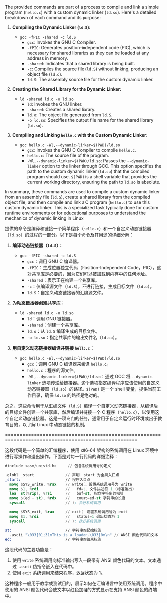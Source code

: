 The provided commands are part of a process to compile and link a simple program (`hello.c`) with a custom dynamic linker (`ld.so`). Here's a detailed breakdown of each command and its purpose:

1. **Compiling the Dynamic Linker (`ld.S`):**
   - `gcc -fPIC -shared -c ld.S`
     - `gcc`: Invokes the GNU C Compiler.
     - `-fPIC`: Generates position-independent code (PIC), which is necessary for shared libraries as they can be loaded at any address in memory.
     - `-shared`: Indicates that a shared library is being built.
     - `-c`: Compiles the source file (`ld.S`) without linking, producing an object file (`ld.o`).
     - `ld.S`: The assembly source file for the custom dynamic linker.

2. **Creating the Shared Library for the Dynamic Linker:**
   - `ld -shared ld.o -o ld.so`
     - `ld`: Invokes the GNU linker.
     - `-shared`: Creates a shared library.
     - `ld.o`: The object file generated from `ld.S`.
     - `-o ld.so`: Specifies the output file name for the shared library (`ld.so`).

3. **Compiling and Linking `hello.c` with the Custom Dynamic Linker:**
   - `gcc hello.c -Wl,--dynamic-linker=$(PWD)/ld.so`
     - `gcc`: Invokes the GNU C Compiler to compile `hello.c`.
     - `hello.c`: The source file of the program.
     - `-Wl,--dynamic-linker=$(PWD)/ld.so`: Passes the `--dynamic-linker` option to the linker through GCC. This option specifies the path to the custom dynamic linker (`ld.so`) that the compiled program should use. `$(PWD)` is a shell variable that provides the current working directory, ensuring the path to `ld.so` is absolute.

In summary, these commands are used to compile a custom dynamic linker from an assembly file (`ld.S`), create a shared library from the compiled object file, and then compile and link a C program (`hello.c`) to use this custom dynamic linker. This is a specialized task typically done for custom runtime environments or for educational purposes to understand the mechanics of dynamic linking in Linux.

提供的命令是编译和链接一个简单程序（`hello.c`）和一个自定义动态链接器（`ld.so`）的过程的一部分。以下是每个命令及其用途的详细分解：

1. **编译动态链接器（`ld.S`）：**
   - `gcc -fPIC -shared -c ld.S`
     - `gcc`：调用 GNU C 编译器。
     - `-fPIC`：生成位置独立代码（Position-Independent Code，PIC），这对共享库是必要的，因为它们可以被加载到内存中的任何地址。
     - `-shared`：表示正在构建一个共享库。
     - `-c`：仅编译源文件（`ld.S`），不进行链接，生成目标文件（`ld.o`）。
     - `ld.S`：自定义动态链接器的汇编源文件。

2. **为动态链接器创建共享库：**
   - `ld -shared ld.o -o ld.so`
     - `ld`：调用 GNU 链接器。
     - `-shared`：创建一个共享库。
     - `ld.o`：从 `ld.S` 编译生成的目标文件。
     - `-o ld.so`：指定共享库的输出文件名（`ld.so`）。

3. **用自定义动态链接器编译并链接 `hello.c`：**
   - `gcc hello.c -Wl,--dynamic-linker=$(PWD)/ld.so`
     - `gcc`：调用 GNU C 编译器来编译 `hello.c`。
     - `hello.c`：程序的源文件。
     - `-Wl,--dynamic-linker=$(PWD)/ld.so`：通过 GCC 将 `--dynamic-linker` 选项传递给链接器。这个选项指定编译程序应该使用的自定义动态链接器（`ld.so`）的路径。`$(PWD)` 是一个 shell 变量，提供当前工作目录，确保 `ld.so` 的路径是绝对的。

总之，这些命令用于从汇编文件（`ld.S`）编译一个自定义动态链接器，从编译后的目标文件创建一个共享库，然后编译并链接一个 C 程序（`hello.c`），以使用这个自定义动态链接器。这是一项专门的任务，通常用于自定义运行时环境或出于教育目的，以了解 Linux 中动态链接的机制。

====================================================================================================

这段代码是一个简单的汇编程序，使用 x86-64 架构的系统调用在 Linux 环境中进行写操作和退出操作。下面是对每一行代码的详细注释：

~~~nasm
#include <asm/unistd.h>     // 包含系统调用号的定义

.globl _start              // 声明 _start 为全局入口点
_start:                    // 程序入口点
  movq $SYS_write, %rax    // write(，设置系统调用号为 write
  movq $1, %rdi            //   fd=1, 文件描述符 1 (标准输出)
  lea  st(%rip), %rsi      //   buf=st, 指向字符串的指针
  movq $(ed - st), %rdx    //   count=ed-st 字符串的长度
  syscall                  // ); 执行系统调用

  movq $SYS_exit, %rax     // exit(，设置系统调用号为 exit
  movq $1, %rdi            //   status=1 退出状态为 1
  syscall                  // ); 执行系统调用

st:                        // 字符串的起始标签
  .ascii "\033[01;31mThis is a loader.\033[0m\n" // ANSI 颜色代码和文本
ed:                        // 字符串的结束标签
~~~

这段代码的主要功能是：
1. 使用 `write` 系统调用向标准输出写入一段带有 ANSI 颜色代码的文本。文本通过 `.ascii` 伪指令嵌入在代码中。
2. 使用 `exit` 系统调用来结束程序，返回状态为 1。

这种程序一般用于教学或测试目的，展示如何在汇编语言中使用系统调用。程序中使用的 ANSI 颜色代码会使文本以红色加粗的方式显示在支持 ANSI 颜色的终端中。